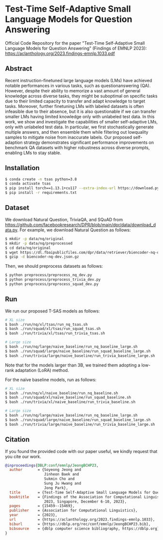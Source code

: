 # Test-Time Self-Adaptive Small Language Models for Question Answering

Official Code Repository for the paper "Test-Time Self-Adaptive Small Language Models for Question Answering" (Findings of EMNLP 2023): https://aclanthology.org/2023.findings-emnlp.1033.pdf

## Abstract
Recent instruction-finetuned large language models (LMs) have achieved notable performances in various tasks, such as questionanswering (QA). However, despite their ability to memorize a vast amount of general knowledge across diverse tasks, they might be suboptimal on specific tasks due to their limited capacity to transfer and adapt knowledge to target tasks. Moreover, further finetuning LMs with labeled datasets is often infeasible due to their absence, but it is also questionable if we can transfer smaller LMs having limited knowledge only with unlabeled test data. In this work, we show and investigate the capabilities of smaller self-adaptive LMs, only with unlabeled test data. In particular, we first stochastically generate multiple answers, and then ensemble them while filtering out lowquality samples to mitigate noise from inaccurate labels. Our proposed self-adaption strategy demonstrates significant performance improvements on benchmark QA datasets with higher robustness across diverse prompts, enabling LMs to stay stable.

## Installation
```bash
$ conda create -n tsas python=3.8
$ conda activate tsas
$ pip install torch==1.13.1+cu117 --extra-index-url https://download.pytorch.org/whl/cu117
$ pip install -r requirements.txt
```

## Dataset
We download Natural Question, TriviaQA, and SQuAD from https://github.com/facebookresearch/DPR/blob/main/dpr/data/download_data.py.
For example, we download Natural Question as follows:
```bash
$ mkdir -p data/nq/original
$ mkdir -p data/nq/preprocessed
$ cd data/nq/original
$ wget https://dl.fbaipublicfiles.com/dpr/data/retriever/biencoder-nq-dev.json.gz
$ gzip -d biencoder-nq-dev.json.gz
```
Then, we should preprocess datasets as follows:
```bash
$ python preprocess/preprocess_nq_dev.py
$ python preprocess/preprocess_trivia_dev.py
$ python preprocess/preprocess_squad_dev.py
```

## Run
We run our proposed T-SAS models as follows:
```bash
# XL size
$ bash ./run/nq/xl/tsas/run_nq_tsas.sh
$ bash ./run/squad/xl/tsas/run_squad_tsas.sh
$ bash ./run/trivia/xl/tsas/run_trivia_tsas.sh

# Large size
$ bash ./run/nq/large/naive_baseline/run_nq_baseline_large.sh
$ bash ./run/squad/large/naive_baseline/run_squad_baseline_large.sh
$ bash ./run/trivia/large/naive_baseline/run_trivia_baseline_large.sh
```
Note that for the models larger than 3B, we trained
them adopting a low-rank adaptation (LoRA)
method.

For the naïve baseline models, run as follows:
```bash
# XL size
$ bash ./run/nq/xl/naive_baseline/run_nq_baseline.sh
$ bash ./run/squad/xl/naive_baseline/run_squad_baseline.sh
$ bash ./run/trivia/xl/naive_baseline/run_trivia_baseline.sh

# Large size
$ bash ./run/nq/large/naive_baseline/run_nq_baseline_large.sh
$ bash ./run/squad/large/naive_baseline/run_squad_baseline_large.sh
$ bash ./run/trivia/large/naive_baseline/run_trivia_baseline_large.sh
```
## Citation
If you found the provided code with our paper useful, we kindly request that you cite our work.
```BibTex
@inproceedings{DBLP:conf/emnlp/JeongBCHP23,
  author       = {Soyeong Jeong and
                  Jinheon Baek and
                  Sukmin Cho and
                  Sung Ju Hwang and
                  Jong Park},
  title        = {Test-Time Self-Adaptive Small Language Models for Question Answering},
  booktitle    = {Findings of the Association for Computational Linguistics: {EMNLP}
                  2023, Singapore, December 6-10, 2023},
  pages        = {15459--15469},
  publisher    = {Association for Computational Linguistics},
  year         = {2023},
  url          = {https://aclanthology.org/2023.findings-emnlp.1033},
  biburl       = {https://dblp.org/rec/conf/emnlp/JeongBCHP23.bib},
  bibsource    = {dblp computer science bibliography, https://dblp.org}
}
```